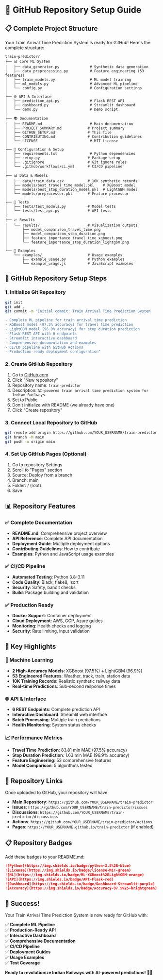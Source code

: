 # 🚂 GitHub Repository Setup Guide

## 📋 Complete Project Structure

Your Train Arrival Time Prediction System is ready for GitHub! Here's the complete structure:

```
train-predictor/
├── 📊 Core ML System
│   ├── data_generator.py              # Synthetic data generation
│   ├── data_preprocessing.py          # Feature engineering (53 features)
│   ├── train_models.py                # ML model training
│   ├── ml_models.py                   # Advanced ML pipeline
│   └── config.py                      # Configuration settings
│
├── 🌐 API & Interface
│   ├── prediction_api.py              # Flask REST API
│   ├── dashboard.py                   # Streamlit dashboard
│   └── demo.py                        # Demo script
│
├── 📚 Documentation
│   ├── README.md                      # Main documentation
│   ├── PROJECT_SUMMARY.md            # Project summary
│   ├── GITHUB_SETUP.md               # This file
│   ├── CONTRIBUTING.md               # Contribution guidelines
│   └── LICENSE                        # MIT License
│
├── 🔧 Configuration & Setup
│   ├── requirements.txt               # Python dependencies
│   ├── setup.py                      # Package setup
│   ├── .gitignore                    # Git ignore rules
│   └── .github/workflows/ci.yml      # CI/CD pipeline
│
├── 📊 Data & Models
│   ├── data/train_data.csv           # 10K synthetic records
│   ├── models/best_travel_time_model.pkl    # XGBoost model
│   ├── models/best_stop_duration_model.pkl  # LightGBM model
│   └── models/preprocessor.pkl       # Feature processor
│
├── 🧪 Tests
│   ├── tests/test_models.py          # Model tests
│   └── tests/test_api.py             # API tests
│
├── 📈 Results
│   └── results/                      # Visualization outputs
│       ├── model_comparison_travel_time.png
│       ├── model_comparison_stop_duration.png
│       ├── feature_importance_travel_time_xgboost.png
│       └── feature_importance_stop_duration_lightgbm.png
│
└── 📖 Examples
    └── examples/                     # Usage examples
        ├── example_usage.py          # Python examples
        └── example_usage.js          # JavaScript examples
```

## 🚀 GitHub Repository Setup Steps

### 1. Initialize Git Repository
```bash
git init
git add .
git commit -m "Initial commit: Train Arrival Time Prediction System

- Complete ML pipeline for train arrival time prediction
- XGBoost model (97.5% accuracy) for travel time prediction
- LightGBM model (96.9% accuracy) for stop duration prediction
- Flask REST API with 6 endpoints
- Streamlit interactive dashboard
- Comprehensive documentation and examples
- CI/CD pipeline with GitHub Actions
- Production-ready deployment configuration"
```

### 2. Create GitHub Repository
1. Go to [GitHub.com](https://github.com)
2. Click "New repository"
3. Repository name: `train-predictor`
4. Description: `AI-powered train arrival time prediction system for Indian Railways`
5. Set to Public
6. Don't initialize with README (we already have one)
7. Click "Create repository"

### 3. Connect Local Repository to GitHub
```bash
git remote add origin https://github.com/YOUR_USERNAME/train-predictor.git
git branch -M main
git push -u origin main
```

### 4. Set Up GitHub Pages (Optional)
1. Go to repository Settings
2. Scroll to "Pages" section
3. Source: Deploy from a branch
4. Branch: main
5. Folder: / (root)
6. Save

## 📊 Repository Features

### ✅ Complete Documentation
- **README.md**: Comprehensive project overview
- **API Reference**: Complete API documentation
- **Deployment Guide**: Multiple deployment options
- **Contributing Guidelines**: How to contribute
- **Examples**: Python and JavaScript usage examples

### ✅ CI/CD Pipeline
- **Automated Testing**: Python 3.8-3.11
- **Code Quality**: Black, flake8, isort
- **Security**: Safety, bandit checks
- **Build**: Package building and validation

### ✅ Production Ready
- **Docker Support**: Container deployment
- **Cloud Deployment**: AWS, GCP, Azure guides
- **Monitoring**: Health checks and logging
- **Security**: Rate limiting, input validation

## 🎯 Key Highlights

### 🧠 Machine Learning
- **2 High-Accuracy Models**: XGBoost (97.5%) + LightGBM (96.9%)
- **53 Engineered Features**: Weather, track, train, station data
- **10K Training Records**: Realistic synthetic railway data
- **Real-time Predictions**: Sub-second response times

### 🌐 API & Interface
- **6 REST Endpoints**: Complete prediction API
- **Interactive Dashboard**: Streamlit web interface
- **Batch Processing**: Multiple train predictions
- **Health Monitoring**: System status checks

### 📈 Performance Metrics
- **Travel Time Prediction**: 83.81 min MAE (97.5% accuracy)
- **Stop Duration Prediction**: 1.63 min MAE (96.9% accuracy)
- **Feature Engineering**: 53 comprehensive features
- **Model Comparison**: 5 algorithms tested

## 🔗 Repository Links

Once uploaded to GitHub, your repository will have:

- **Main Repository**: `https://github.com/YOUR_USERNAME/train-predictor`
- **Issues**: `https://github.com/YOUR_USERNAME/train-predictor/issues`
- **Discussions**: `https://github.com/YOUR_USERNAME/train-predictor/discussions`
- **Actions**: `https://github.com/YOUR_USERNAME/train-predictor/actions`
- **Pages**: `https://YOUR_USERNAME.github.io/train-predictor` (if enabled)

## 📋 Repository Badges

Add these badges to your README.md:

```markdown
![Python](https://img.shields.io/badge/python-3.8%2B-blue)
![License](https://img.shields.io/badge/license-MIT-green)
![ML](https://img.shields.io/badge/ML-XGBoost%2BLightGBM-orange)
![API](https://img.shields.io/badge/API-Flask-red)
![Dashboard](https://img.shields.io/badge/Dashboard-Streamlit-purple)
![Accuracy](https://img.shields.io/badge/Accuracy-97.5%25-brightgreen)
```

## 🎉 Success!

Your Train Arrival Time Prediction System is now ready for GitHub with:

✅ **Complete ML Pipeline**  
✅ **Production-Ready API**  
✅ **Interactive Dashboard**  
✅ **Comprehensive Documentation**  
✅ **CI/CD Pipeline**  
✅ **Deployment Guides**  
✅ **Usage Examples**  
✅ **Test Coverage**  

**Ready to revolutionize Indian Railways with AI-powered predictions!** 🚂✨
